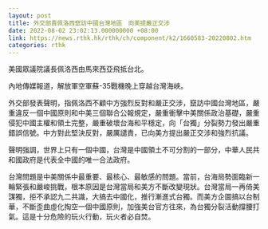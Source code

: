 ```yaml
---
layout: post
title: 外交部責佩洛西竄訪中國台灣地區　向美提嚴正交涉
date: 2022-08-02 23:02:13.000000000 +08:00
link: https://news.rthk.hk/rthk/ch/component/k2/1660583-20220802.htm
categories: rthk
---
```


美國眾議院議長佩洛西由馬來西亞飛抵台北。

內地傳媒報道，解放軍空軍蘇-35戰機晚上穿越台灣海峽。

外交部發表聲明，指佩洛西不顧中方強烈反對和嚴正交涉，竄訪中國台灣地區，嚴重違反一個中國原則和中美三個聯合公報規定，嚴重衝擊中美關係政治基礎，嚴重侵犯中國主權和領土完整，嚴重破壞台海和平穩定，向「台獨」分裂勢力發出嚴重錯誤信號。中方對此堅決反對，嚴厲譴責，已向美方提出嚴正交涉和強烈抗議。

聲明強調，世界上只有一個中國，台灣是中國領土不可分割的一部分，中華人民共和國政府是代表全中國的唯一合法政府。

台灣問題是中美關係中最重要、最核心、最敏感的問題。當前，台海局勢面臨新一輪緊張和嚴峻挑戰，根本原因是台灣當局和美方不斷改變現狀。台灣當局一再倚美謀獨，拒不承認九二共識，大搞去中國化，推行漸進式台獨。而美方企圖搞以台制華，不斷歪曲虛化掏空一個中國原則，加強美台官方往來，為台獨分裂活動撐腰打氣。這是十分危險的玩火行動，玩火者必自焚。
